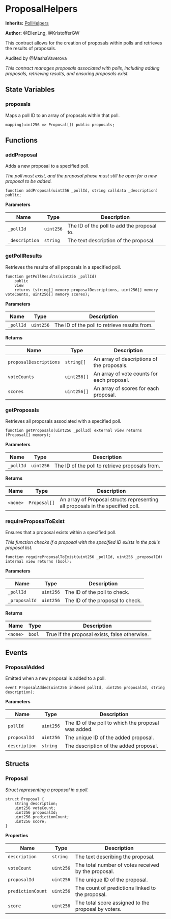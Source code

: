 # ProposalHelpers
**Inherits:**
[PollHelpers](/src/PollHelpers.sol/contract.PollHelpers.md)

**Author:**
@EllenLng, @KristofferGW

This contract allows for the creation of proposals within polls and retrieves the results of proposals.

Audited by @MashaVaverova

*This contract manages proposals associated with polls, including adding proposals, retrieving results, and ensuring proposals exist.*


## State Variables
### proposals
Maps a poll ID to an array of proposals within that poll.


```solidity
mapping(uint256 => Proposal[]) public proposals;
```


## Functions
### addProposal

Adds a new proposal to a specified poll.

*The poll must exist, and the proposal phase must still be open for a new proposal to be added.*


```solidity
function addProposal(uint256 _pollId, string calldata _description) public;
```
**Parameters**

|Name|Type|Description|
|----|----|-----------|
|`_pollId`|`uint256`|The ID of the poll to add the proposal to.|
|`_description`|`string`|The text description of the proposal.|


### getPollResults

Retrieves the results of all proposals in a specified poll.


```solidity
function getPollResults(uint256 _pollId)
    public
    view
    returns (string[] memory proposalDescriptions, uint256[] memory voteCounts, uint256[] memory scores);
```
**Parameters**

|Name|Type|Description|
|----|----|-----------|
|`_pollId`|`uint256`|The ID of the poll to retrieve results from.|

**Returns**

|Name|Type|Description|
|----|----|-----------|
|`proposalDescriptions`|`string[]`|An array of descriptions of the proposals.|
|`voteCounts`|`uint256[]`|An array of vote counts for each proposal.|
|`scores`|`uint256[]`|An array of scores for each proposal.|


### getProposals

Retrieves all proposals associated with a specified poll.


```solidity
function getProposals(uint256 _pollId) external view returns (Proposal[] memory);
```
**Parameters**

|Name|Type|Description|
|----|----|-----------|
|`_pollId`|`uint256`|The ID of the poll to retrieve proposals from.|

**Returns**

|Name|Type|Description|
|----|----|-----------|
|`<none>`|`Proposal[]`|An array of Proposal structs representing all proposals in the specified poll.|


### requireProposalToExist

Ensures that a proposal exists within a specified poll.

*This function checks if a proposal with the specified ID exists in the poll's proposal list.*


```solidity
function requireProposalToExist(uint256 _pollId, uint256 _proposalId) internal view returns (bool);
```
**Parameters**

|Name|Type|Description|
|----|----|-----------|
|`_pollId`|`uint256`|The ID of the poll to check.|
|`_proposalId`|`uint256`|The ID of the proposal to check.|

**Returns**

|Name|Type|Description|
|----|----|-----------|
|`<none>`|`bool`|True if the proposal exists, false otherwise.|


## Events
### ProposalAdded
Emitted when a new proposal is added to a poll.


```solidity
event ProposalAdded(uint256 indexed pollId, uint256 proposalId, string description);
```

**Parameters**

|Name|Type|Description|
|----|----|-----------|
|`pollId`|`uint256`|The ID of the poll to which the proposal was added.|
|`proposalId`|`uint256`|The unique ID of the added proposal.|
|`description`|`string`|The description of the added proposal.|

## Structs
### Proposal
*Struct representing a proposal in a poll.*


```solidity
struct Proposal {
    string description;
    uint256 voteCount;
    uint256 proposalId;
    uint256 predictionCount;
    uint256 score;
}
```

**Properties**

|Name|Type|Description|
|----|----|-----------|
|`description`|`string`|The text describing the proposal.|
|`voteCount`|`uint256`|The total number of votes received by the proposal.|
|`proposalId`|`uint256`|The unique ID of the proposal.|
|`predictionCount`|`uint256`|The count of predictions linked to the proposal.|
|`score`|`uint256`|The total score assigned to the proposal by voters.|

